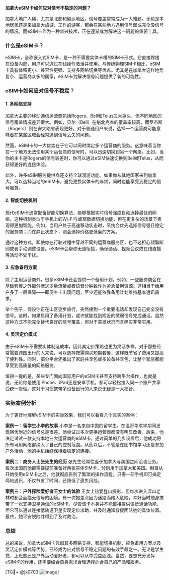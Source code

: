 **加拿大eSIM卡如何应对信号不稳定的问题？**

加拿大地广人稀，尤其是北部和偏远地区，信号覆盖常常成为一大难题。无论是本地居民还是来加拿大旅游、工作的游客，都会在某些地方遇到信号弱或完全没信号的情况。而eSIM卡作为一种新兴技术，正在逐渐成为解决这一问题的重要工具。

### 什么是eSIM卡？

eSIM卡，全称嵌入式SIM卡，是一种不需要实体卡槽的SIM卡形式。它直接焊接在设备内部，用户可以通过在线操作激活并使用。与传统物理SIM卡相比，eSIM卡具有体积更小、兼容性更强、支持多网络切换等优点。尤其是在加拿大这样地势复杂、运营商众多的国家，eSIM卡为解决信号问题提供了新的可能性。

### eSIM卡如何应对信号不稳定？

#### 1. **多网络支持**
加拿大主要的移动通信运营商包括Rogers、Bell和Telus三大巨头，但不同地区的信号覆盖情况差异很大。例如，贝尔（Bell）在魁北克省的覆盖率较高，而罗杰斯（Rogers）则在安大略省表现更好。对于普通用户来说，选择一个运营商可能意味着在某些区域会经常遇到信号丢失的问题。

然而，eSIM卡的一大优势在于它可以同时绑定多个运营商的服务。这意味着当你在一个地方无法使用某个运营商的信号时，可以迅速切换到另一个网络。比如，当你的主卡是Rogers的信号较差时，你可以通过eSIM快速切换到Bell或Telus，从而获得更好的连接体验。

此外，许多eSIM服务提供商还支持全球漫游功能。如果你从其他国家来到加拿大，可以选择当地的eSIM卡，避免更换实体卡的麻烦，同时也能享受到稳定的信号服务。

#### 2. **智能切换机制**
现代eSIM卡通常配备智能切换算法，能够根据实时信号强度自动选择最佳的网络。这种机制类似于手机上的Wi-Fi与蜂窝数据切换功能，但在更复杂的场景下表现得更加智能。例如，当用户处于高速移动状态时，系统会优先选择信号强且稳定的服务商；而在静止状态下，则会选择价格更低廉的方案。

通过这种方式，即使你在行驶过程中穿越不同的运营商服务区，也不必担心频繁断网或者手动调整设置。eSIM卡会帮你无缝衔接，确保通话、视频会议或在线直播等活动不受干扰。

#### 3. **应急备用方案**
除了主用运营商外，很多eSIM卡还会提供一个备用计划。例如，一些服务商会在基础套餐之外额外赠送少量流量或者语音分钟数作为紧急备用资源。这相当于给用户多了一层保障——即便主卡出现问题，至少还能依靠备用计划维持基本通讯需求。

举个例子，假设你正在山区徒步旅行，突然接到一个重要电话却发现自己完全没有信号。这时，如果启用了备用计划，或许就能找到附近的微弱信号完成通话。虽然这种方式不能完全替代良好的信号覆盖，但对于突发状况而言确实非常实用。

#### 4. **灵活定价模式**
由于eSIM卡不需要实体制造成本，因此其定价策略也更为灵活多样。对于那些经常需要跨国出行的人来说，可以选择按需购买短期套餐，这样既节省了费用又提高了便利性。同时，部分平台还推出了家庭共享包或多设备共享包，让整个家庭都能享受到高质量的网络服务。

值得一提的是，某些专门面向国际用户的eSIM卡甚至支持跨平台操作，也就是说，无论你是使用iPhone、iPad还是安卓手机，都可以轻松接入同一个账户并享受统一管理。这对于习惯携带多设备出行的人来说无疑是一大福音。

### 实际案例分析

为了更好地理解eSIM卡的实际效果，我们可以看看几个真实的案例：

**案例一：留学生小李的故事**
小李是一名来自中国的留学生，在温哥华求学期间发现宿舍附近的信号总是很差。他尝试过多次更换运营商都没有明显改善。后来，他决定试试一款支持本地三大运营商的eSIM卡。通过简单的几步设置后，他成功将所有可用网络都纳入了自己的控制范围。从此以后，不管是在图书馆学习还是参加户外活动，他的手机始终保持着稳定的连接。

**案例二：商务人士张先生的经历**
张先生经常往返于加拿大与美国之间洽谈业务。每次出国前他都需要提前准备好两张实体SIM卡，分别用于加拿大和美国。但自从开始使用eSIM卡之后，他就彻底告别了繁琐的操作流程。只需一部手机即可搞定两地通讯，不仅节省了时间，还降低了遗失风险。

**案例三：户外探险爱好者王女士的体验**
王女士热爱登山摄影，但每次进入深山老林时都会面临无信号的困境。有一次她差点因为迷路而陷入危险，幸好当时随身携带了一张支持卫星通信的eSIM卡。尽管该卡本身并不能直接提供语音通话功能，但它可以通过连接低轨道卫星实现定位求助，并及时通知救援团队她的具体位置。最终，她平安脱险并得到了及时救治。

### 总结

总的来说，加拿大eSIM卡凭借其多网络支持、智能切换机制、应急备用方案以及灵活定价模式等优势，已经成为应对信号不稳定问题的有效手段之一。无论是学生党、上班族还是户外运动爱好者，都可以从中受益匪浅。当然，要想充分发挥eSIM卡的作用，还需要结合自身需求合理选择适合自己的产品和服务。

[TG💪+ @jx0703 ![Image](https://github.com/user-attachments/assets/dbca1d08-cadb-493c-b0ec-ad6f7a83f270)]